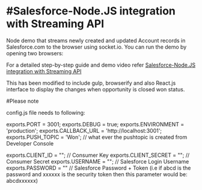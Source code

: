 #Salesforce-Node.JS integration with Streaming API
==================================================

Node demo that streams newly created and updated Account records in Salesforce.com to the browser using socket.io. You can run the demo by opening two browsers:

For a detailed step-by-step guide and demo video refer [Salesforce-Node.JS integration with Streaming API](https://inteygrate.com/salesforce-nodejs-integration-with-streaming-api/)

This has been modified to include gulp, browserify and also React.js interface to display the changes when opportunity is closed won status.

#Please note

config.js file needs to following:

exports.PORT = 3001;
exports.DEBUG = true;
exports.ENVIRONMENT = 'production';
exports.CALLBACK_URL = 'http://localhost:3001';
exports.PUSH_TOPIC = 'Won'; // what ever the pushtopic is created from Developer Console

exports.CLIENT_ID = ""; // Consumer Key
exports.CLIENT_SECRET = ""; // Consumer Secret
exports.USERNAME = ""; // Salesforce Login Username
exports.PASSWORD = "" // Salesforce Password + Token (i.e if abcd is the password and xxxxxx is the security token then this parameter would be: abcdxxxxxx)

